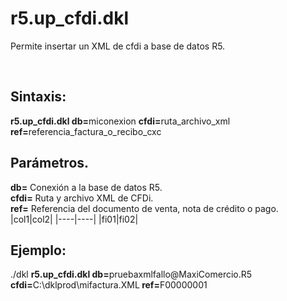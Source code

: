 # r5.up_cfdi.dkl
<p>Permite insertar un XML de cfdi a base de datos R5.</p><br>

## Sintaxis:
<p>
  <b>r5.up_cfdi.dkl db=</b>miconexion <b>cfdi=</b>ruta_archivo_xml <b>ref=</b>referencia_factura_o_recibo_cxc<br>
</p>

## Parámetros.
<p>
<b>db=</b> Conexión a la base de datos R5.<br>
<b>cfdi=</b> Ruta y archivo XML de CFDi.<br>
<b>ref=</b> Referencia del documento de venta, nota de crédito o pago.<br> 
|col1|col2|
|----|----|
|fi01|fi02|

## Ejemplo:
<p>
  ./dkl <b>r5.up_cfdi.dkl db=</b>pruebaxmlfallo@MaxiComercio.R5 <b>cfdi=</b>C:\dklprod\mifactura.XML<b> ref=</b>F00000001</b><br>
</p>
